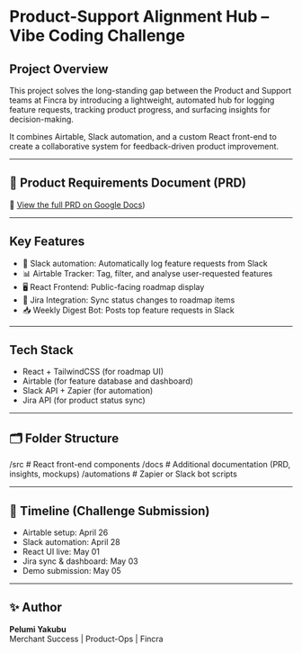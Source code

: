 # Product-Support Alignment Hub – Vibe Coding Challenge

## Project Overview
This project solves the long-standing gap between the Product and Support teams at Fincra by introducing a lightweight, automated hub for logging feature requests, tracking product progress, and surfacing insights for decision-making.

It combines Airtable, Slack automation, and a custom React front-end to create a collaborative system for feedback-driven product improvement.

---

## 📄 Product Requirements Document (PRD)
📎 [View the full PRD on Google Docs](https://docs.google.com/document/d/1HxP1HhgitUlIFW70jwF9hfrZfyhGlpGFm4GEddBSStk/edit?usp=sharing))

---

## Key Features
- 🔄 Slack automation: Automatically log feature requests from Slack
- 📊 Airtable Tracker: Tag, filter, and analyse user-requested features
- 🖥️ React Frontend: Public-facing roadmap display
- 🔗 Jira Integration: Sync status changes to roadmap items
- 📥 Weekly Digest Bot: Posts top feature requests in Slack

---

## Tech Stack
- React + TailwindCSS (for roadmap UI)
- Airtable (for feature database and dashboard)
- Slack API + Zapier (for automation)
- Jira API (for product status sync)

---

## 🗂️ Folder Structure
/src # React front-end components
/docs # Additional documentation (PRD, insights, mockups)
/automations # Zapier or Slack bot scripts


---

## 📅 Timeline (Challenge Submission)
- Airtable setup: April 26
- Slack automation: April 28
- React UI live: May 01
- Jira sync & dashboard: May 03
- Demo submission: May 05

---

## ✨ Author
**Pelumi Yakubu**  
Merchant Success | Product-Ops | Fincra


